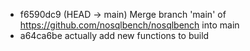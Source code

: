 - f6590dc9 (HEAD -> main) Merge branch 'main' of https://github.com/nosqlbench/nosqlbench into main
- a64ca6be actually add new functions to build
